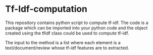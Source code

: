 # Tf-Idf-computation

This repository contains python script to compute tf-idf. The code is a package which can be imported into your python code and the object created using the tfidf class could be used to compute tf-idf.

The input to the method is a list where each element is a text/document/review whose tf-idf features are to extracted.
